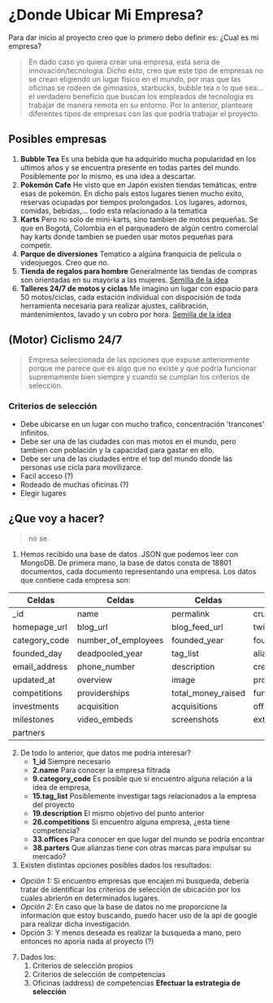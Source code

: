 # ¿Donde Ubicar Mi Empresa?

Para dar inicio al proyecto creo que lo primero debo definir es: ¿Cual es mi empresa?
> En dado caso yo quiera crear una empresa, esta sería de innovación/tecnologia. Dicho esto, creo que este tipo de empresas no se crean eligiendo un lugar fisico en el mundo, por mas que las oficinas se rodeen de gimnasios, starbucks, bubble tea o lo que sea... el verdadero beneficio que buscan los empleados de tecnologia es trabajar de manera remota en su entorno. Por lo anterior, planteare diferentes tipos de empresas con las que podría trabajar el proyecto.

## Posibles empresas
1. **Bubble Tea** Es una bebida que ha adquirido mucha popularidad en los ultimos años y se encuentra presente en todas partes del mundo. Posiblemente por lo mismo, es una idea a descartar.
2. **Pokemón Cafe** He visto que en Japón existen tiendas temáticas, entre esas de pokemón. En dicho país estos lugares tienen mucho exito, reservas ocupadas por tiempos prolongados. Los lugares, adornos, comidas, bebidas,... todo esta relacionado a la tematica
3.  **Karts** Pero no solo de mini-karts, sino tambien de motos pequeñas. Se que en Bogotá, Colombia en el parqueadero de algún centro comercial hay karts donde tambien se pueden usar motos pequeñas para competir.
4.  **Parque de diversiones** Tematico a algúna franquicia de pelicula o videojuegos. Creo que no.
5.  **Tienda de regalos para hombre** Generalmente las tiendas de compras son orientadas en su mayoria a las mujeres. [Semilla de la idea](https://crearmiempresa.es/30-ideas-para-montar-negocios-con-futuro.html)
6.  **Talleres 24/7 de motos y ciclas** Me imagino un lugar con espacio para 50 motos/ciclas, cada estación individual con dispocisión de toda herramienta necesaria para realizar ajustes, calibración, mantenimientos, lavado y un cobro por hora. [Semilla de la idea](https://crearmiempresa.es/30-ideas-para-montar-negocios-con-futuro.html)


## (Motor) Ciclismo 24/7
> Empresa seleccionada de las opciones que expuse anteriormente porque me parece que es algo que no existe y que podría funcionar supremamente bien siempre y cuando se cumplan los criterios de selección.
### Criterios de selección
- Debe ubicarse en un lugar con mucho trafico, concentración 'trancones' infinitos.
- Debe ser una de las ciudades con mas motos en el mundo, pero tambien con población y la capacidad para gastar en ello.
- Debe ser una de las ciudades entre el top del mundo donde las personas use cicla para movilizarce.
-  Facil acceso (?)
- Rodeado de muchas oficinas (?)
- Elegir lugares 

## ¿Que voy a hacer?
> no se.

1. Hemos recibido una base de datos .JSON que podemos leer con MongoDB. De primera mano, la base de datos consta de 18801 documentos, cada documento representando una empresa. Los datos que contiene cada empresa son:

Celdas | Celdas | Celdas | Celdas 
------------ | ------------- | ------------- | ------------- 
_id | name | permalink | crunchbase_url
homepage_url | blog_url | blog_feed_url | twitter_username
category_code | number_of_employees | founded_year | founded_month
founded_day | deadpooled_year | tag_list | alias_list
email_address | phone_number | description | created_at
updated_at | overview | image | products | relationships
competitions | providerships | total_money_raised | funding_rounds
investments | acquisition | acquisitions | offices
milestones | video_embeds | screenshots | external_links
partners | | |
2. De todo lo anterior, que datos me podria interesar?
	- **1_id** Siempre necesario
	- **2.name** Para conocer la empresa filtrada
	- **9.category_code** Es posible que si encuentro alguna relación a la idea de empresa, 
	- **15.tag_list** Posiblemente investigar tags relacionados a la empresa del proyecto
	- **19.description** El mismo objetivo del punto anterior
	- **26.competitions** Si encuentro alguna empresa, ¿esta tiene competencia?
	- **33.offices** Para conocer en que lugar del mundo se podría encontrar
	- **38.parters** Que alianzas tiene con otras marcas para impulsar su mercado?
3. Existen distintas opciones posibles dados los resultados:
- *Opción 1:* Si encuentro empresas que encajen mi busqueda, debería tratar de identificar los criterios de selección de ubicación por los cuales abrierón en determinados lugares.
- *Opción 2:* En caso que la base de datos no me proporcione la información que estoy buscando, puedo hacer uso de la api de google para realizar dicha investigación.
- Opción 3: Y menos deseada es realizar la busqueda a mano, pero entonces no aporia nada al proyecto (?) 
7. Dados los:
	1. Criterios de selección propios
	2. Criterios de selección de competencias
	3. Oficinas (address) de competencias
**Efectuar la estrategia de selección**
